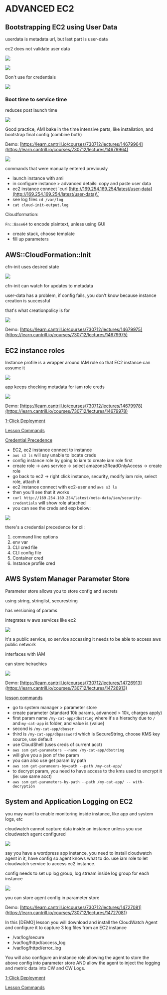 # ADVANCED EC2

## Bootstrapping EC2 using User Data

userdata is metadata url, but last part is user-data

ec2 does not validate user data

![](../../../.gitbook/assets/screenshot-2021-07-20-at-12.39.57-am.png)

![](../../../.gitbook/assets/screenshot-2021-07-20-at-12.41.18-am.png)

Don't use for credentials

![](../../../.gitbook/assets/screenshot-2021-07-20-at-12.42.16-am.png)

### Boot time to service time

reduces post launch time

![](../../../.gitbook/assets/screenshot-2021-07-20-at-12.43.35-am.png)

Good practice, AMI bake in the time intensive parts, like installation, and bootstrap final config \(combine both\)

Demo: [https://learn.cantrill.io/courses/730712/lectures/14679964](https://learn.cantrill.io/courses/730712/lectures/14679964)

![](../../../.gitbook/assets/screenshot-2021-07-20-at-12.45.55-am.png)

commands that were manually entered previously

* launch instance with ami
* in configure instance &gt; advanced details: copy and paste user data
* ec2 instance connect \`curl [http://169.254.169.254/latest/user-data](http://169.254.169.254/latest/user-data)\`
* see log files `cd /var/log`
* `cat cloud-init-output.log`

 Cloudformation:

`Fn::Base64` to encode plaintext, unless using GUI

* create stack, choose template
* fill up parameters

## AWS::CloudFormation::Init

cfn-init uses desired state

![](../../../.gitbook/assets/screenshot-2021-07-20-at-12.58.13-am.png)

cfn-init can watch for updates to metadata

user-data has a problem, if config fails, you don't know because instance creation is successful

that's what creationpolicy is for

![](../../../.gitbook/assets/screenshot-2021-07-20-at-1.04.48-am.png)

Demo: [https://learn.cantrill.io/courses/730712/lectures/14679975](https://learn.cantrill.io/courses/730712/lectures/14679975)

## EC2 instance roles

Instance profile is a wrapper around IAM role so that EC2 instance can assume it

![](../../../.gitbook/assets/screenshot-2021-07-20-at-11.50.34-am.png)

app keeps checking metadata for iam role creds

![](../../../.gitbook/assets/screenshot-2021-07-20-at-11.51.47-am.png)

Demo: [https://learn.cantrill.io/courses/730712/lectures/14679978](https://learn.cantrill.io/courses/730712/lectures/14679978)

[1-Click Deployment](https://console.aws.amazon.com/cloudformation/home?region=us-east-1#/stacks/create/review?templateURL=https://learn-cantrill-labs.s3.amazonaws.com/awscoursedemos/0011-aws-associate-ec2-instance-role/A4L_VPC_PUBLICINSTANCE_ROLEDEMO.yaml&stackName=IAMROLEDEMO)

[Lesson Commands](https://learn-cantrill-labs.s3.amazonaws.com/awscoursedemos/0011-aws-associate-ec2-instance-role/lesson_commands.txt)

[Credential Precedence](https://docs.aws.amazon.com/cli/latest/userguide/cli-configure-quickstart.html#cli-configure-quickstart-precedence)

* EC2, ec2 instance connect to instance
* `aws s3 ls` will say unable to locate creds
* config instance role by going to iam to create iam role first
* create role -&gt; aws service -&gt; select amazons3ReadOnlyAccess -&gt; create role
* go back to ec2 -&gt; right click instance, security, modify iam role, select role, attach it
* ec2 instance connect with ec2-user and `aws s3 ls`
* then you'll see that it works
* `curl http://169.254.169.254/latest/meta-data/iam/security-credentials` will show role attached
* you can see the creds and exp below:

![](../../../.gitbook/assets/screenshot-2021-07-20-at-11.58.55-am.png)

there's a credential precedence for cli:

1. command line options
2. env var
3. CLI cred file
4. CLI config file
5. Container cred
6. Instance profile cred

## AWS System Manager Parameter Store

Parameter store allows you to store config and secrets

using string, stringlist, securestring

has versioning of params

integrates w aws services like ec2

![](../../../.gitbook/assets/screenshot-2021-07-20-at-12.41.30-pm.png)

It's a public service, so service accessing it needs to be able to access aws public network

interfaces with IAM

can store heirachies

![](../../../.gitbook/assets/screenshot-2021-07-20-at-12.43.32-pm.png)

Demo: [https://learn.cantrill.io/courses/730712/lectures/14726913](https://learn.cantrill.io/courses/730712/lectures/14726913)

[lesson commands](https://github.com/acantril/aws-sa-associate-saac02/blob/master/10-EC2-Advanced/04_SSMParameter_Store/lesson_commands.txt)

* go to system manager &gt; parameter store
* create parameter \(standard 10k params, advanced &gt; 10k, charges apply\)
* first param name `/my-cat-app/dbstring` where it's a hierachy due to `/` and `my-cat-app` is folder, and value is {value}
* second is `/my-cat-app/dbuser`
* third is `/my-cat-app/dbpassword` which is SecureString, choose KMS key source, use default
* use CloudShell \(uses creds of current acct\)
* `aws ssm get-parameters --name /my-cat-app/dbstring`
* will give you a json of the param
*  you can also use get param by path
* `aws ssm get-parameers-by=path --path /my-cat-app/`
* to decrypt param, you need to have access to the kms used to encrypt it \(ie: use same acct\)
* `aws ssm get-parameters-by-path --path /my-cat-app/ -- with-decryption`

## System and Application Logging on EC2

you may want to enable monitoring inside instance, like app and system logs, etc

 cloudwatch cannot capture data inside an instance unless you use cloudwatch agent configured

![](../../../.gitbook/assets/screenshot-2021-07-20-at-1.02.16-pm.png)

say you have a wordpress app instance, you need to install cloudwatch agent in it, have config so agent knows what to do. use iam role to let cloudwatch service to access ec2 instance.

config needs to set up log group, log stream inside log group for each instance

![](../../../.gitbook/assets/screenshot-2021-07-20-at-1.05.00-pm.png)

you can store agent config in parameter store

Demo: [https://learn.cantrill.io/courses/730712/lectures/14727081](https://learn.cantrill.io/courses/730712/lectures/14727081)

In this \[DEMO\] lesson you will download and install the CloudWatch Agent and configure it to capture 3 log files from an EC2 instance

* /var/log/secure
* /var/log/httpd/access\_log
* /var/log/httpd/error\_log

You will also configure an instance role allowing the agent to store the above config into parameter store AND allow the agent to inject the logging and metric data into CW and CW Logs.

[1-Click Deployment](https://console.aws.amazon.com/cloudformation/home?region=us-east-1#/stacks/create/review?templateURL=https://learn-cantrill-labs.s3.amazonaws.com/awscoursedemos/0013-aws-associate-ec2-cwagent/A4L_VPC_PUBLIC_Wordpress.yaml&stackName=CWAGENT)

[Lesson Commands](https://learn-cantrill-labs.s3.amazonaws.com/awscoursedemos/0013-aws-associate-ec2-cwagent/lesson_commands.txt)






